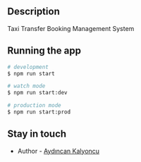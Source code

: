 ## Description

Taxi Transfer Booking Management System

## Running the app

```bash
# development
$ npm run start

# watch mode
$ npm run start:dev

# production mode
$ npm run start:prod
```
## Stay in touch

- Author - [Aydıncan Kalyoncu](https://github.com/aydincankalyncu)


